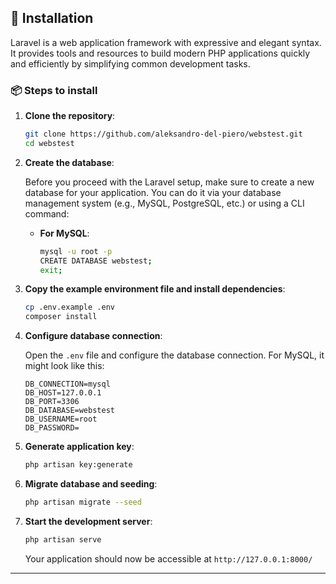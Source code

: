 ## 🚀 Installation

Laravel is a web application framework with expressive and elegant syntax. It provides tools and resources to build modern PHP applications quickly and efficiently by simplifying common development tasks.

### 📦 Steps to install

1. **Clone the repository**:

    ```bash
    git clone https://github.com/aleksandro-del-piero/webstest.git
    cd webstest
    ```

2. **Create the database**:

   Before you proceed with the Laravel setup, make sure to create a new database for your application. You can do it via your database management system (e.g., MySQL, PostgreSQL, etc.) or using a CLI command:

    - **For MySQL**:

      ```bash
      mysql -u root -p
      CREATE DATABASE webstest;
      exit;
      ```

3. **Copy the example environment file and install dependencies**:

    ```bash
    cp .env.example .env
    composer install
    ```

4. **Configure database connection**:

   Open the `.env` file and configure the database connection. For MySQL, it might look like this:

   ```env
   DB_CONNECTION=mysql
   DB_HOST=127.0.0.1
   DB_PORT=3306
   DB_DATABASE=webstest
   DB_USERNAME=root
   DB_PASSWORD=

5. **Generate application key**:

    ```bash
    php artisan key:generate
    ```

6. **Migrate database and seeding**:

    ```bash
    php artisan migrate --seed
    ```

7. **Start the development server**:

    ```bash
    php artisan serve
    ```

   Your application should now be accessible at `http://127.0.0.1:8000/`
---
